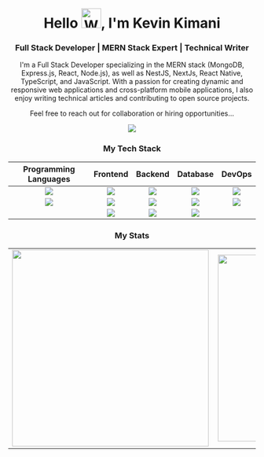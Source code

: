  <h1 align="center">Hello <img src="https://raw.githubusercontent.com/nixin72/nixin72/master/wave.gif" alt="Waving hand animated gif" height="40" width="40" />, I'm Kevin Kimani</h1>

<h3 align="center">Full Stack Developer | MERN Stack Expert | Technical Writer</h3>

<p align="center">
I'm a Full Stack Developer specializing in the MERN stack (MongoDB, Express.js, React, Node.js), as well as NestJS, NextJs, React Native, TypeScript, and JavaScript. With a passion for creating dynamic and responsive web applications and cross-platform mobile applications, I also enjoy writing technical articles and contributing to open source projects.
</p>

<p align="center">Feel free to reach out for collaboration or hiring opportunities...</p>

<p align="center"><a href="mailto:kimanikevin254@gmail.com">
  <img src="https://img.shields.io/badge/Gmail-EA4335?style=flat&logo=gmail&logoColor=white" />
  </a>
</p>



<h3 align="center">My Tech Stack</h3>
<p align="center">

<table align="center">
  <thead>
    <tr>
      <th>Programming Languages</th>
      <th>Frontend</th>
      <th>Backend</th>
      <th>Database</th>
      <th>DevOps</th>
    </tr>
  </thead>
  <tbody>
    <tr>
      <td align="center"><img src="https://shields.io/badge/TypeScript-3178C6?logo=TypeScript&logoColor=FFF&style=flat-square" /></td>
      <td align="center"><img src="https://shields.io/badge/react-black?logo=react&style=for-the-badge" /></td>
      <td align="center"><img src="https://img.shields.io/badge/Node.js-339933?style=flat&logo=node.js&logoColor=white" /></td>
      <td align="center"><img src="https://img.shields.io/badge/-MongoDB-13aa52?style=for-the-badge&logo=mongodb&logoColor=white" /></td>
      <td align="center"><img src="https://img.shields.io/badge/docker-326CE5?&style=style-for-the-badge&logo=docker&logoColor=white" /></td>
    </tr>
    <tr>
      <td align="center"><img src="https://shields.io/badge/JavaScript-F7DF1E?logo=JavaScript&logoColor=000&style=flat-square" /></td>
      <td align="center"><img src="https://img.shields.io/badge/next.js-000000?style=for-the-badge&logo=nextdotjs&logoColor=white" /></td>
      <td align="center"><img src="https://img.shields.io/badge/Express.js-000000?logo=express&logoColor=fff&style=flat" /></td>
      <td align="center"><img src="https://img.shields.io/badge/postgresql-4169e1?style=for-the-badge&logo=postgresql&logoColor=white" /></td>
      <td align="center"><img src="https://img.shields.io/badge/kubernetes-326CE5?&style=style-for-the-badge&logo=kubernetes&logoColor=white" /></td>
    </tr>
    <tr>
      <td></td>
      <td align="center"><img src="https://img.shields.io/badge/react_native-%2320232a.svg?style=for-the-badge&logo=react&logoColor=%2361DAFB" /></td>
      <td align="center"><img src="https://img.shields.io/badge/nestjs-E0234E?style=for-the-badge&logo=nestjs&logoColor=white" /></td>
      <td align="center"><img src="https://img.shields.io/badge/SQLite-07405E?style=flat&compact=true&logo=sqlite&logoColor=white" /></td>
      <td></td>
    </tr>
  </tbody>
</table>


</p>

<h3 align="center">My Stats</h3>
<p align="center">
  <table align="center">
    <tr>
      <td><img width="400px" align="left" src="https://github-readme-stats.vercel.app/api/top-langs/?username=kimanikevin254&count_private=true&theme=algolia&layout=compact"></td>
      <td><img width="380px" align="left" src="https://github-readme-stats.vercel.app/api?username=kimanikevin254&show_icons=true&theme=algolia"></td>
    </tr>
  </table>
</p>
